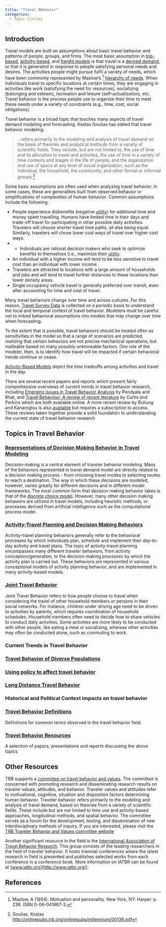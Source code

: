 ```yaml
---
title: "Travel Behavior"
categories:
  - Topic Circles
---
```


<PagesInCategory category="Travel Behavior" />

## Introduction

Travel models are built on assumptions about basic travel behavior and patterns of people, groups, and firms. The most basic assumption in [trip-based](https://tfresource.org/topics/Trip_based_models.html), [activity-based](https://tfresource.org/topics/Activity_based_models.html), and [freight models](https://tfresource.org/topics/Freight_modeling.html) is that travel is a [derived demand](http://en.wikipedia.org/wiki/Derived_demand), or that it is generated in response to people satisfying personal needs and desires. The activities people might pursue fulfil a variety of needs, which have been commonly represented by Maslow’s [^1] [hierarchy of needs](http://en.wikipedia.org/wiki/Hierarchy_of_needs). When individuals travel to specific locations at certain times, they are engaging in activities like work (satisfying the need for resources), socializing (belonging and esteem), recreation and leisure (self-actualization), etc. Travel behavior is the process people use to organize their time to meet these needs under a variety of constraints (e.g., time, cost, social obligations).

Travel behavior is a broad topic that touches many aspects of travel demand modeling and forecasting. Kostas Goulias has stated that travel behavior modeling:

> ...refers primarily to the modeling and analysis of travel demand on the basis of theories and
> analytical methods from a variety of scientific fields. They include, but are not limited to, the
> use of time and its allocation to travel and activities, the use of time in a variety of time
> contexts and stages in the life of people, and the organization and use of space at any level
> of social organization, such as the individual, the household, the community, and other
> formal or informal groups.[^2]

Some basic assumptions are often used when analyzing travel behavior. In some cases, these are generalities built from observed behavior or simplifications of complexities of human behavior. Common assumptions include the following:

-   People experience disbenefits (negative [utility](https://tfresource.org/topics/Utility.html)) for additional time and money spent travelling. Humans have limited time in their days and trade-off travel for participating in other possible daily activities. Travelers will choose shorter travel time paths, all else being equal. Similarly, travelers will chose lower cost ways of travel over higher cost ways.
-   -	Individuals are rational decision makers who seek to optimize benefits to themselves (i.e., maximize their [utility](https://tfresource.org/topics/Utility.html).
-   An individual with a higher income will tend to be less sensitive to travel cost than an individual with lower income.
-   Travelers are attracted to locations with a large amount of households and jobs and will tend to travel further distances to these locations than lower density areas.
-   Single occupancy vehicle travel is generally preferred over transit, even after accounting for time and cost of travel.

Many travel behaviors change over time and across cultures. For this reason, [Travel Survey Data](https://tfresource.org/topics/Travel_surveys.html) is collected on a periodic basis to understand the local and temporal context of travel behavior. Modelers must be careful not to imbed behavioral assumptions into models that may change over time when forecasting.

To the extent that is possible, travel behaviors should be treated often as sensitivities in the model so that a range of scenarios are predicted, realizing that certain behaviors are not precise mechanical operations, but malleable based on many possibly unknowable factors. One role of the modeler, then, is to identify how travel will be impacted if certain behavioral trends continue or cease.

[Activity-Based Models](https://tfresource.org/topics/Activity_based_models.html) depict the time tradeoffs among activities and travel in the day.

There are several recent papers and reports which present fairly comprehensive overviews of current trends in travel behavior research, including [Emerging Issues in Travel Behavior Analysis](http://onlinepubs.trb.org/onlinepubs/archive/conferences/nhts/Pendyala.pdf) by Pendyala and Bhat, and [Travel Behaviour: A review of recent literature](https://tfresource.org/topics/Travel_Behaviour_A_review_of_recent_literature.html) by Curtis and Perkins which are both available online. A more recent review by Buliung and Kanaroglou is also [ available](https://www.tandfonline.com/doi/abs/10.1080/01441640600858649) but requires a subscription to access. These reviews taken together provide a solid foundation to understanding the current state of travel behavior research

## Topics in Travel Behavior

### [Representations of Decision Making Behavior in Travel Modeling](https://tfresource.org/topics/Representations_of_Decision_Making_Behavior_in_Travel_Modeling.html)

Decision-making is a central element of traveler behavior modeling. Many of the behaviors represented in travel demand model are directly related to a decision making process - from choosing travel modes to selecting routes to reach a destination. The way in which these decisions are modeled, however, varies greatly for different decisions and in different model frameworks. The most common form that decision making behavior takes is that of the [ discrete choice model](Choice_models). However, many other decision making behaviors are utilized in travel models, including heuristic methods, or processes derived from artificial intelligence such as the computational process model.

### [Activity-Travel Planning and Decision Making Behaviors](https://tfresource.org/topics/Activity_Travel_Planning_and_Decision_Making_Behaviors.html)

Activity-travel planning behaviors generally refer to the behavioral processes by which individuals plan, schedule and implement their day-to-day activity and travel plans. The topic of activity-travel planning encompasses many different traveler behaviors, from activity conception/generation, to the decision-making processes by which the activity plan is carried out. These behaviors are represented in various conceptional models of activity planning behavior, and are implemented in many activity-based models.

### [Joint Travel Behavior](https://tfresource.org/topics/Joint_Travel_Behavior.html)

Joint Travel Behavior refers to how people choose to travel when considering the travel of other household members or persons in their social networks. For instance, children under driving age need to be driven to activities by parents, which requires coordination of household schedules. Household members often need to decide how to share vehicles to conduct daily activities. Some activities are more likely to be conducted with other people, like eating a meal or socializing, whereas other activities may often be conducted alone, such as commuting to work.

### Current Trends in Travel Behavior

### [Travel Behavior of Diverse Populations](Travel_Behavior_of_Diverse_Populations)

### [Using policy to affect travel behavior](Using_policy_to_affect_travel_behavior)

### [Long Distance Travel Behavior](https://tfresource.org/topics/Long_distance_Travel.html)

### Historical and Political Context impacts on travel behavior

### [Travel Behavior Definitions](https://tfresource.org/topics/Travel_Behavior_Definitions.html)

Definitions for common terms observed in the travel behavior field.

### [Travel Behavior Resources](https://tfresource.org/topics/Travel_Behavior_Resources.html)

A selection of papers, presentations and reports discussing the above topics


## Other Resources

TRB supports a [committee on travel behavior and values](http://trb-travelbehavior.org). The committee is concerned with promoting research and disseminating research results on traveler values, attitudes, and behavior. Traveler values and attitudes refer to motivational, cognitive, situation and disposition factors determining human behavior. Traveler behavior refers primarily to the modeling and analysis of travel demand, based on theories from a variety of scientific fields. These include but are not limited to time use and activity-based approaches, longitudinal methods, and spatial behavior. The committee serves as a forum for the development, testing, and dissemination of new interdisciplinary methods of inquiry. If you are interested, please visit the [TRB Traveler Behavior and Values committee website](http://www.trb.org/ADB10/ADB10.aspx)

Another significant resource in the field is the [International Association of Travel Behavior Research](http://www.iatbr.org). This group consists of the leading researchers in the field of traveler behavior. It hosts triennial conferences where the latest research in field is presented and publishes selected works from each conference in a conference book. More information on IATBR can be found at [www.iatbr.org](http://www.iatbr.org/).

## References

[^1]: Maslow, A (1954). Motivation and personality. New York, NY: Harper. p. 236. ISBN 0-06-041987-3.

[^2]: Goulias, Kostas <http://onlinepubs.trb.org/onlinepubs/millennium/00136.pdf>
